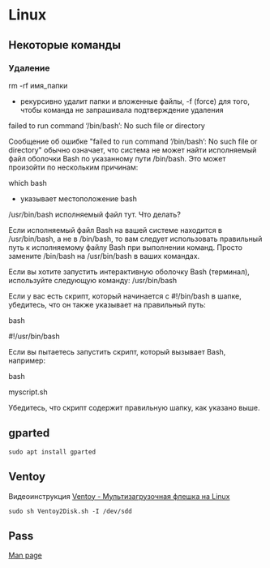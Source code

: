 # Linux

## Некоторые команды

### Удаление


rm -rf имя_папки
- рекурсивно удалит папки и вложенные файлы, -f (force) для того, чтобы команда не запрашивала подтверждение удаления



failed to run command ‘/bin/bash’: No such file or directory

Сообщение об ошибке "failed to run command ‘/bin/bash’: No such file or directory" обычно означает, что система не может найти исполняемый файл оболочки Bash по указанному пути /bin/bash. Это может произойти по нескольким причинам:

which bash
 - указывает местоположение bash

/usr/bin/bash исполняемый файл тут. Что делать?

Если исполняемый файл Bash на вашей системе находится в /usr/bin/bash, а не в /bin/bash, то вам следует использовать правильный путь к исполняемому файлу Bash при выполнении команд. Просто замените /bin/bash на /usr/bin/bash в ваших командах. 

Если вы хотите запустить интерактивную оболочку Bash (терминал), используйте следующую команду:
/usr/bin/bash

Если у вас есть скрипт, который начинается с #!/bin/bash в шапке, убедитесь, что он также указывает на правильный путь:

bash

#!/usr/bin/bash

Если вы пытаетесь запустить скрипт, который вызывает Bash, например:

bash

myscript.sh

Убедитесь, что скрипт содержит правильную шапку, как указано выше.

## gparted

 `sudo apt install gparted`

## Ventoy

Видеоинструкция <a href="https://www.youtube.com/watch?v=iVKO9Hnzvwo&t=230s">Ventoy - Мультизагрузочная флешка на Linux</a>

`sudo sh Ventoy2Disk.sh -I /dev/sdd`

## Pass 
<a href="https://git.zx2c4.com/password-store/about/">Man page</a>
